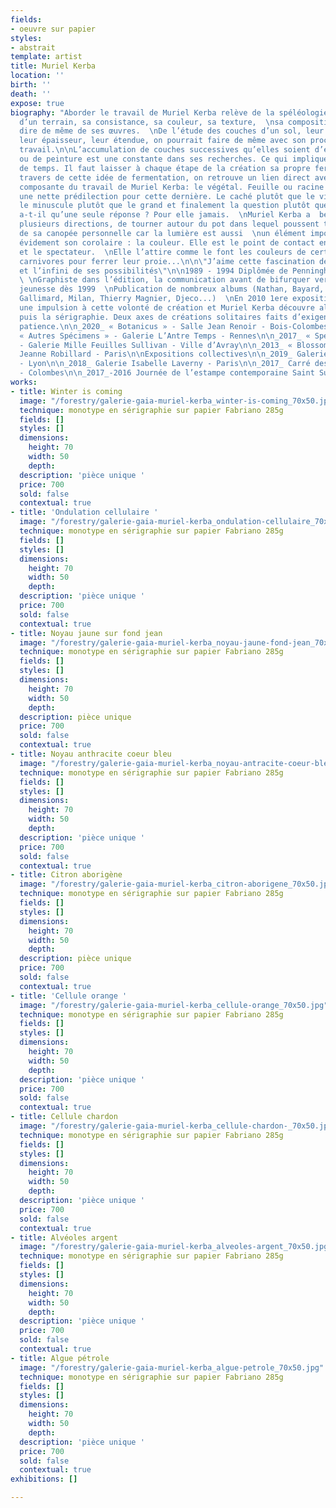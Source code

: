 ```yaml
---
fields:
- oeuvre sur papier
styles:
- abstrait
template: artist
title: Muriel Kerba
location: ''
birth: ''
death: ''
expose: true
biography: "Aborder le travail de Muriel Kerba relève de la spéléologie.  \nDe l’étude
  d’un terrain, sa consistance, sa couleur, sa texture,  \nsa composition, on pourrait
  dire de même de ses œuvres.  \nDe l’étude des couches d’un sol, leur datation,
  leur épaisseur, leur étendue, on pourrait faire de même avec son processus de
  travail.\n\nL’accumulation de couches successives qu’elles soient d’encre, de papier
  ou de peinture est une constante dans ses recherches. Ce qui implique une notion
  de temps. Il faut laisser à chaque étape de la création sa propre fermentation.\n\nAu
  travers de cette idée de fermentation, on retrouve un lien direct avec  \nune autre
  composante du travail de Muriel Kerba: le végétal. Feuille ou racine mais  \navec
  une nette prédilection pour cette dernière. Le caché plutôt que le visible,
  le minuscule plutôt que le grand et finalement la question plutôt que la réponse.\n\nN’y
  a-t-il qu’une seule réponse ? Pour elle jamais.  \nMuriel Kerba a  besoin d’explorer
  plusieurs directions, de tourner autour du pot dans lequel poussent toutes les plantes
  de sa canopée personnelle car la lumière est aussi  \nun élément important et
  évidement son corolaire : la couleur. Elle est le point de contact entre son travail
  et le spectateur.  \nElle l’attire comme le font les couleurs de certaines plantes
  carnivores pour ferrer leur proie...\n\n\"J’aime cette fascination de la couleur
  et l’infini de ses possibilités\"\n\n1989 - 1994 Diplômée de Penninghen-Paris
  \ \nGraphiste dans l’édition, la communication avant de bifurquer vers l’illustration
  jeunesse dès 1999  \nPublication de nombreux albums (Nathan, Bayard, Hachette,
  Gallimard, Milan, Thierry Magnier, Djeco...)  \nEn 2010 1ere exposition qui donne
  une impulsion à cette volonté de création et Muriel Kerba découvre alors la céramique
  puis la sérigraphie. Deux axes de créations solitaires faits d’exigence et de
  patience.\n\n_2020_ « Botanicus » - Salle Jean Renoir - Bois-Colombes\n\n_2018_
  « Autres Spécimens » - Galerie L’Antre Temps - Rennes\n\n_2017_ « Spécimens »
  - Galerie Mille Feuilles Sullivan - Ville d’Avray\n\n_2013_ « Blossomville » - Galerie
  Jeanne Robillard - Paris\n\nExpositions collectives\n\n_2019_ Galerie Paul Ripoche
  - Lyon\n\n_2018_ Galerie Isabelle Laverny - Paris\n\n_2017_ Carré des créateurs
  - Colombes\n\n_2017_-2016 Journée de l’estampe contemporaine Saint Sulpice - Paris"
works:
- title: Winter is coming
  image: "/forestry/galerie-gaia-muriel-kerba_winter-is-coming_70x50.jpg"
  technique: monotype en sérigraphie sur papier Fabriano 285g
  fields: []
  styles: []
  dimensions:
    height: 70
    width: 50
    depth: 
  description: 'pièce unique '
  price: 700
  sold: false
  contextual: true
- title: 'Ondulation cellulaire '
  image: "/forestry/galerie-gaia-muriel-kerba_ondulation-cellulaire_70x50.jpg"
  technique: monotype en sérigraphie sur papier Fabriano 285g
  fields: []
  styles: []
  dimensions:
    height: 70
    width: 50
    depth: 
  description: 'pièce unique '
  price: 700
  sold: false
  contextual: true
- title: Noyau jaune sur fond jean
  image: "/forestry/galerie-gaia-muriel-kerba_noyau-jaune-fond-jean_70x50.jpg"
  technique: monotype en sérigraphie sur papier Fabriano 285g
  fields: []
  styles: []
  dimensions:
    height: 70
    width: 50
    depth: 
  description: pièce unique
  price: 700
  sold: false
  contextual: true
- title: Noyau anthracite coeur bleu
  image: "/forestry/galerie-gaia-muriel-kerba_noyau-antracite-coeur-bleu_70x50.jpg"
  technique: monotype en sérigraphie sur papier Fabriano 285g
  fields: []
  styles: []
  dimensions:
    height: 70
    width: 50
    depth: 
  description: 'pièce unique '
  price: 700
  sold: false
  contextual: true
- title: Citron aborigène
  image: "/forestry/galerie-gaia-muriel-kerba_citron-aborigene_70x50.jpg"
  technique: monotype en sérigraphie sur papier Fabriano 285g
  fields: []
  styles: []
  dimensions:
    height: 70
    width: 50
    depth: 
  description: pièce unique
  price: 700
  sold: false
  contextual: true
- title: 'Cellule orange '
  image: "/forestry/galerie-gaia-muriel-kerba_cellule-orange_70x50.jpg"
  technique: monotype en sérigraphie sur papier Fabriano 285g
  fields: []
  styles: []
  dimensions:
    height: 70
    width: 50
    depth: 
  description: 'pièce unique '
  price: 700
  sold: false
  contextual: true
- title: Cellule chardon
  image: "/forestry/galerie-gaia-muriel-kerba_cellule-chardon-_70x50.jpg"
  technique: monotype en sérigraphie sur papier Fabriano 285g
  fields: []
  styles: []
  dimensions:
    height: 70
    width: 50
    depth: 
  description: 'pièce unique '
  price: 700
  sold: false
  contextual: true
- title: Alvéoles argent
  image: "/forestry/galerie-gaia-muriel-kerba_alveoles-argent_70x50.jpg"
  technique: monotype en sérigraphie sur papier Fabriano 285g
  fields: []
  styles: []
  dimensions:
    height: 70
    width: 50
    depth: 
  description: 'pièce unique '
  price: 700
  sold: false
  contextual: true
- title: Algue pétrole
  image: "/forestry/galerie-gaia-muriel-kerba_algue-petrole_70x50.jpg"
  technique: monotype en sérigraphie sur papier Fabriano 285g
  fields: []
  styles: []
  dimensions:
    height: 70
    width: 50
    depth: 
  description: 'pièce unique '
  price: 700
  sold: false
  contextual: true
exhibitions: []

---
```


